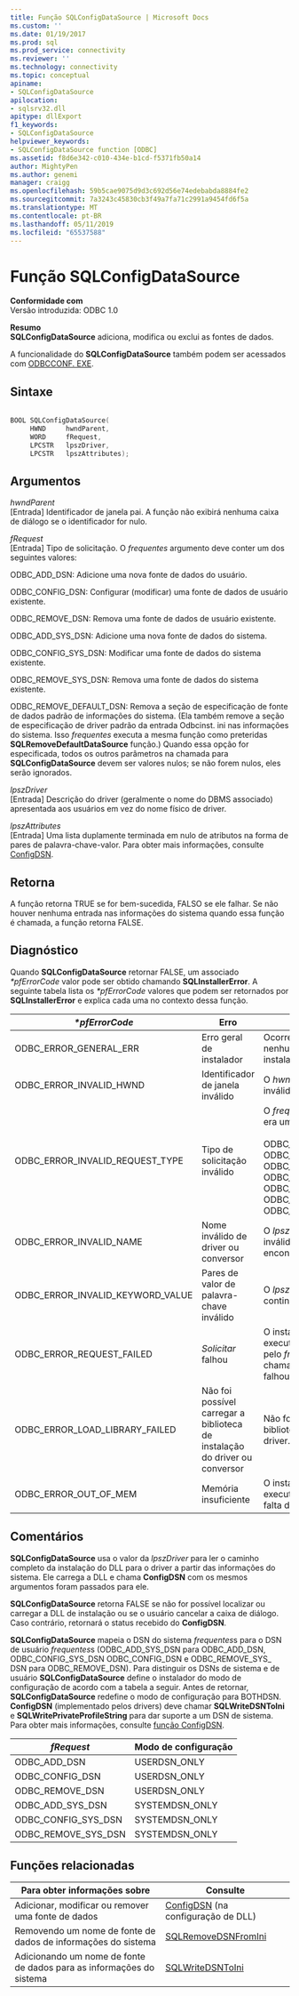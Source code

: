 ```yaml
---
title: Função SQLConfigDataSource | Microsoft Docs
ms.custom: ''
ms.date: 01/19/2017
ms.prod: sql
ms.prod_service: connectivity
ms.reviewer: ''
ms.technology: connectivity
ms.topic: conceptual
apiname:
- SQLConfigDataSource
apilocation:
- sqlsrv32.dll
apitype: dllExport
f1_keywords:
- SQLConfigDataSource
helpviewer_keywords:
- SQLConfigDataSource function [ODBC]
ms.assetid: f8d6e342-c010-434e-b1cd-f5371fb50a14
author: MightyPen
ms.author: genemi
manager: craigg
ms.openlocfilehash: 59b5cae9075d9d3c692d56e74edebabda8884fe2
ms.sourcegitcommit: 7a3243c45830cb3f49a7fa71c2991a9454fd6f5a
ms.translationtype: MT
ms.contentlocale: pt-BR
ms.lasthandoff: 05/11/2019
ms.locfileid: "65537588"
---
```

# <a name="sqlconfigdatasource-function"></a>Função SQLConfigDataSource
**Conformidade com**  
 Versão introduzida: ODBC 1.0  
  
 **Resumo**  
 **SQLConfigDataSource** adiciona, modifica ou exclui as fontes de dados.  
  
 A funcionalidade do **SQLConfigDataSource** também podem ser acessados com [ODBCCONF. EXE](../../../odbc/odbcconf-exe.md).  
  
## <a name="syntax"></a>Sintaxe  
  
```cpp  
  
BOOL SQLConfigDataSource(  
     HWND     hwndParent,  
     WORD     fRequest,  
     LPCSTR   lpszDriver,  
     LPCSTR   lpszAttributes);  
```  
  
## <a name="arguments"></a>Argumentos  
 *hwndParent*  
 [Entrada] Identificador de janela pai. A função não exibirá nenhuma caixa de diálogo se o identificador for nulo.  
  
 *fRequest*  
 [Entrada] Tipo de solicitação. O *frequentes* argumento deve conter um dos seguintes valores:  
  
 ODBC_ADD_DSN: Adicione uma nova fonte de dados do usuário.  
  
 ODBC_CONFIG_DSN: Configurar (modificar) uma fonte de dados de usuário existente.  
  
 ODBC_REMOVE_DSN: Remova uma fonte de dados de usuário existente.  
  
 ODBC_ADD_SYS_DSN: Adicione uma nova fonte de dados do sistema.  
  
 ODBC_CONFIG_SYS_DSN: Modificar uma fonte de dados do sistema existente.  
  
 ODBC_REMOVE_SYS_DSN: Remova uma fonte de dados do sistema existente.  
  
 ODBC_REMOVE_DEFAULT_DSN: Remova a seção de especificação de fonte de dados padrão de informações do sistema. (Ela também remove a seção de especificação de driver padrão da entrada Odbcinst. ini nas informações do sistema. Isso *frequentes* executa a mesma função como preteridas **SQLRemoveDefaultDataSource** função.) Quando essa opção for especificada, todos os outros parâmetros na chamada para **SQLConfigDataSource** devem ser valores nulos; se não forem nulos, eles serão ignorados.  
  
 *lpszDriver*  
 [Entrada] Descrição do driver (geralmente o nome do DBMS associado) apresentada aos usuários em vez do nome físico de driver.  
  
 *lpszAttributes*  
 [Entrada] Uma lista duplamente terminada em nulo de atributos na forma de pares de palavra-chave-valor. Para obter mais informações, consulte [ConfigDSN](../../../odbc/reference/syntax/configdsn-function.md).  
  
## <a name="returns"></a>Retorna  
 A função retorna TRUE se for bem-sucedida, FALSO se ele falhar. Se não houver nenhuma entrada nas informações do sistema quando essa função é chamada, a função retorna FALSE.  
  
## <a name="diagnostics"></a>Diagnóstico  
 Quando **SQLConfigDataSource** retornar FALSE, um associado  *\*pfErrorCode* valor pode ser obtido chamando **SQLInstallerError**. A seguinte tabela lista os  *\*pfErrorCode* valores que podem ser retornados por **SQLInstallerError** e explica cada uma no contexto dessa função.  
  
|*\*pfErrorCode*|Erro|Descrição|  
|---------------------|-----------|-----------------|  
|ODBC_ERROR_GENERAL_ERR|Erro geral de instalador|Ocorreu um erro para que nenhum erro específico do instalador.|  
|ODBC_ERROR_INVALID_HWND|Identificador de janela inválido|O *hwndParent* argumento era inválido ou nulo.|  
|ODBC_ERROR_INVALID_REQUEST_TYPE|Tipo de solicitação inválido|O *frequentes* argumento não era um dos seguintes:<br /><br /> ODBC_ADD_DSN ODBC_CONFIG_DSN ODBC_REMOVE_DSN ODBC_ADD_SYS_DSN ODBC_CONFIG_SYS_DSN ODBC_REMOVE_SYS_DSN ODBC_REMOVE_DEFAULT_DSN|  
|ODBC_ERROR_INVALID_NAME|Nome inválido de driver ou conversor|O *lpszDriver* argumento era inválido. Ele não pôde ser encontrado no registro.|  
|ODBC_ERROR_INVALID_KEYWORD_VALUE|Pares de valor de palavra-chave inválido|O *lpszAttributes* argumento continha um erro de sintaxe.|  
|ODBC_ERROR_REQUEST_FAILED|*Solicitar* falhou|O instalador não foi possível executar a operação solicitada pelo *frequentes* argumento. A chamada para **ConfigDSN** falhou.|  
|ODBC_ERROR_LOAD_LIBRARY_FAILED|Não foi possível carregar a biblioteca de instalação do driver ou conversor|Não foi possível carregar a biblioteca de instalação do driver.|  
|ODBC_ERROR_OUT_OF_MEM|Memória insuficiente|O instalador não foi possível executar a função devido à falta de memória.|  
  
## <a name="comments"></a>Comentários  
 **SQLConfigDataSource** usa o valor da *lpszDriver* para ler o caminho completo da instalação do DLL para o driver a partir das informações do sistema. Ele carrega a DLL e chama **ConfigDSN** com os mesmos argumentos foram passados para ele.  
  
 **SQLConfigDataSource** retorna FALSE se não for possível localizar ou carregar a DLL de instalação ou se o usuário cancelar a caixa de diálogo. Caso contrário, retornará o status recebido do **ConfigDSN**.  
  
 **SQLConfigDataSource** mapeia o DSN do sistema *frequentes*s para o DSN de usuário *frequentes*s (ODBC_ADD_SYS_DSN para ODBC_ADD_DSN, ODBC_CONFIG_SYS_DSN ODBC_CONFIG_DSN e ODBC_REMOVE_SYS_ DSN para ODBC_REMOVE_DSN). Para distinguir os DSNs de sistema e de usuário **SQLConfigDataSource** define o instalador do modo de configuração de acordo com a tabela a seguir. Antes de retornar, **SQLConfigDataSource** redefine o modo de configuração para BOTHDSN. **ConfigDSN** (implementado pelos drivers) deve chamar **SQLWriteDSNToIni** e **SQLWritePrivateProfileString** para dar suporte a um DSN de sistema. Para obter mais informações, consulte [função ConfigDSN](../../../odbc/reference/syntax/configdsn-function.md).  
  
|*fRequest*|Modo de configuração|  
|----------------|------------------------|  
|ODBC_ADD_DSN|USERDSN_ONLY|  
|ODBC_CONFIG_DSN|USERDSN_ONLY|  
|ODBC_REMOVE_DSN|USERDSN_ONLY|  
|ODBC_ADD_SYS_DSN|SYSTEMDSN_ONLY|  
|ODBC_CONFIG_SYS_DSN|SYSTEMDSN_ONLY|  
|ODBC_REMOVE_SYS_DSN|SYSTEMDSN_ONLY|  
  
## <a name="related-functions"></a>Funções relacionadas  
  
|Para obter informações sobre|Consulte|  
|---------------------------|---------|  
|Adicionar, modificar ou remover uma fonte de dados|[ConfigDSN](../../../odbc/reference/syntax/configdsn-function.md) (na configuração de DLL)|  
|Removendo um nome de fonte de dados de informações do sistema|[SQLRemoveDSNFromIni](../../../odbc/reference/syntax/sqlremovedsnfromini-function.md)|  
|Adicionando um nome de fonte de dados para as informações do sistema|[SQLWriteDSNToIni](../../../odbc/reference/syntax/sqlwritedsntoini-function.md)|
